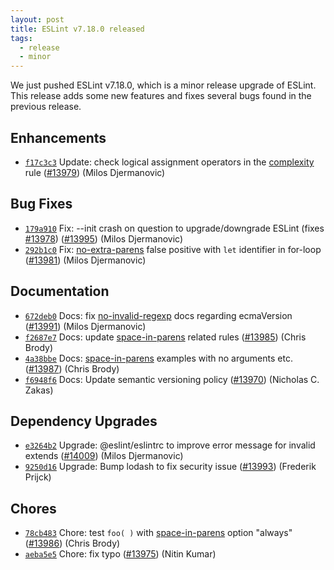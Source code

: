 ```yaml
---
layout: post
title: ESLint v7.18.0 released
tags:
  - release
  - minor
---
```


We just pushed ESLint v7.18.0, which is a minor release upgrade of ESLint. This release adds some new features and fixes several bugs found in the previous release.










## Enhancements


* [`f17c3c3`](https://github.com/eslint/eslint/commit/f17c3c371789ffa84f0cda57101e8193899adbe6) Update: check logical assignment operators in the [complexity](/docs/rules/complexity) rule ([#13979](https://github.com/eslint/eslint/issues/13979)) (Milos Djermanovic)




## Bug Fixes


* [`179a910`](https://github.com/eslint/eslint/commit/179a910b32e853bc12a9dd71f7c10e762cbeac44) Fix: --init crash on question to upgrade/downgrade ESLint (fixes [#13978](https://github.com/eslint/eslint/issues/13978)) ([#13995](https://github.com/eslint/eslint/issues/13995)) (Milos Djermanovic)
* [`292b1c0`](https://github.com/eslint/eslint/commit/292b1c0017bc442d399f67e01d699c59e6b71453) Fix: [no-extra-parens](/docs/rules/no-extra-parens) false positive with `let` identifier in for-loop ([#13981](https://github.com/eslint/eslint/issues/13981)) (Milos Djermanovic)




## Documentation


* [`672deb0`](https://github.com/eslint/eslint/commit/672deb057a14a7acad8c669189870009f1edb8a6) Docs: fix [no-invalid-regexp](/docs/rules/no-invalid-regexp) docs regarding ecmaVersion ([#13991](https://github.com/eslint/eslint/issues/13991)) (Milos Djermanovic)
* [`f2687e7`](https://github.com/eslint/eslint/commit/f2687e71f9e2a2773f821c4dc1a02abe95b97df4) Docs: update [space-in-parens](/docs/rules/space-in-parens) related rules ([#13985](https://github.com/eslint/eslint/issues/13985)) (Chris Brody)
* [`4a38bbe`](https://github.com/eslint/eslint/commit/4a38bbe81b4b29ca1a4e62d0a0cc8d525455b063) Docs: [space-in-parens](/docs/rules/space-in-parens) examples with no arguments etc. ([#13987](https://github.com/eslint/eslint/issues/13987)) (Chris Brody)
* [`f6948f6`](https://github.com/eslint/eslint/commit/f6948f6bdc763dca0787bb2786bc9f6f9ed88f43) Docs: Update semantic versioning policy ([#13970](https://github.com/eslint/eslint/issues/13970)) (Nicholas C. Zakas)




## Dependency Upgrades


* [`e3264b2`](https://github.com/eslint/eslint/commit/e3264b26a625d926a1ea96df1c4b643af5c3797c) Upgrade: @eslint/eslintrc to improve error message for invalid extends ([#14009](https://github.com/eslint/eslint/issues/14009)) (Milos Djermanovic)
* [`9250d16`](https://github.com/eslint/eslint/commit/9250d167ceb5684669eabe93dae326e33f0684f2) Upgrade: Bump lodash to fix security issue ([#13993](https://github.com/eslint/eslint/issues/13993)) (Frederik Prijck)






## Chores


* [`78cb483`](https://github.com/eslint/eslint/commit/78cb48345c725e9f90fd0e631c476802244df4a4) Chore: test `foo( )` with [space-in-parens](/docs/rules/space-in-parens) option "always" ([#13986](https://github.com/eslint/eslint/issues/13986)) (Chris Brody)
* [`aeba5e5`](https://github.com/eslint/eslint/commit/aeba5e5e6062095a06d9b867d7e7ee75422f25b9) Chore: fix typo ([#13975](https://github.com/eslint/eslint/issues/13975)) (Nitin Kumar)


